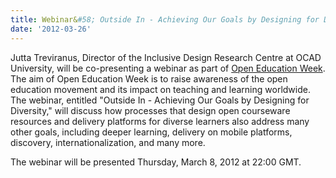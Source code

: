 ```yaml
---
title: Webinar&#58; Outside In - Achieving Our Goals by Designing for Diversity
date: '2012-03-26'
---
```

Jutta Treviranus, Director of the Inclusive Design Research Centre at OCAD University,
will be co-presenting a webinar as part of
[Open Education Week](http://www.openeducationweek.org/).
The aim of Open Education Week is to raise awareness of the open education movement
and its impact on teaching and learning worldwide. The webinar, entitled "Outside
In - Achieving Our Goals by Designing for Diversity," will discuss how processes
that design open courseware resources and delivery platforms for diverse learners
also address many other goals, including deeper learning, delivery on mobile
platforms, discovery, internationalization, and many more.

The webinar will be presented Thursday, March 8, 2012 at 22:00 GMT.
